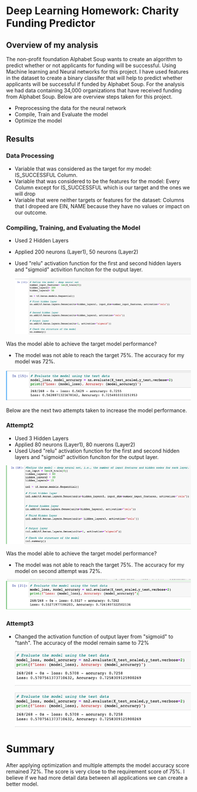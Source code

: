# Deep Learning Homework: Charity Funding Predictor

## Overview of my analysis



The non-profit foundation Alphabet Soup wants to create an algorithm to predict whether or not applicants for funding will be successful. Using Machine learning and Neural networks for this project. I have used features in the dataset to create a binary classifer that will help to predict whether applicants will be successful if funded by Alphabet Soup. For the analysis we had data containing 34,000 organizations that have received funding from Alphabet Soup. Below are overview steps taken for this project.

* Preprocessing the data for the neural network
* Compile, Train and Evaluate the model
* Optimize the model

## Results

### Data Processing
 - Variable that was considered as the target for my model: IS_SUCCESSFUL Column.
 - Variable that was considered to be the features for the model: Every Column except for IS_SUCCESSFUL which is our target and the ones we will drop
 - Variable that were neither targets or features for the dataset: Columns that I dropeed are EIN, NAME because they have no values or impact on our outcome. 

### Compiling, Training, and Evaluating the Model
 - Used 2 Hidden Layers
 - Applied 200 neurons (Layer1), 50 neurons (Layer2)
 - Used "relu" activation function for the first and second hidden layers and "sigmoid" activition funciton for the output layer.

   ![Attempt1Model](Images/Attempt1Model.png)

Was the model able to achieve the target model performance?

 - The model was not able to reach the target 75%. The accuracy for my model was 72%.
 
 ![Attempt1Results](Images/Attempt1Results.png)
 
Below are the next two attempts taken to increase the model performance.
### Attempt2 
 - Used 3 Hidden Layers
 - Applied 80 neurons (Layer1), 80 nuerons (Layer2)
 - Used  Used "relu" activation function for the first and second hidden layers and "sigmoid" activition funciton for the output layer.
 
  ![Attempt2Model](Images/Attempt2Model.png)

Was the model able to achieve the target model performance?

 - The model was not able to reach the target 75%. The accuracy for my model on second attempt was 72%.

  ![Attempt2Results](Images/Attempt2Results.png)
 
### Attempt3
 - Changed the activation function of output layer from "sigmoid" to "tanh". The accuracy of the model remain same to 72%

   ![Attempt3Results](Images/Attempt3Results.png)

   ![Attempt3Results](Images/Attempt3Results.png)

# Summary

After applying optimization and multiple attempts the model accuracy score remained 72%. The score is very close to the requirement score of 75%. I believe if we had more detail data between all applications we can create a better model. 






